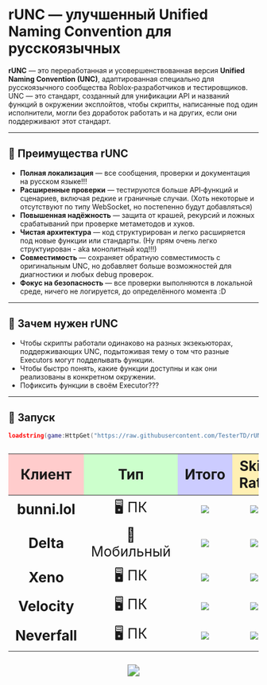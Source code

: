 # rUNC — улучшенный Unified Naming Convention для русскоязычных

**rUNC** — это переработанная и усовершенствованная версия **Unified Naming Convention (UNC)**, адаптированная специально для русскоязычного сообщества Roblox‑разработчиков и тестировщиков.  
UNC — это стандарт, созданный для унификации API и названий функций в окружении эксплойтов, чтобы скрипты, написанные под один исполнители, могли без доработок работать и на других, если они поддерживают этот стандарт.

---

## 🔹 Преимущества rUNC

- **Полная локализация** — все сообщения, проверки и документация на русском языке!!!
- **Расширенные проверки** — тестируются больше API‑функций и сценариев, включая редкие и граничные случаи. (Хоть некоторые и отсутствуют по типу WebSocket, но постепенно будут добавляться)
- **Повышенная надёжность** — защита от крашей, рекурсий и ложных срабатываний при проверке метаметодов и хуков.
- **Чистая архитектура** — код структурирован и легко расширяется под новые функции или стандарты. (Ну прям очень легко структуирован - aka монолитный код!!!)
- **Совместимость** — сохраняет обратную совместимость с оригинальным UNC, но добавляет больше возможностей для диагностики и любых debug проверок.
- **Фокус на безопасность** — все проверки выполняются в локальной среде, ничего не логируется, до определённого момента :D

---

## 📌 Зачем нужен rUNC

- Чтобы скрипты работали одинаково на разных экзекьюторах, поддерживающих UNC, подытоживая тему о том что разные Executors могут подделывать функции.
- Чтобы быстро понять, какие функции доступны и как они реализованы в конкретном окружении.
- Пофиксить функции в своём Executor???

---

## 🚀 Запуск

```lua
loadstring(game:HttpGet("https://raw.githubusercontent.com/TesterTD/rUNC/main/rUNC.lua"))()
```

<table style="font-size:28px; text-align:center;">
  <thead>
    <tr>
      <th style="background-color:#ffcccc;">Клиент</th>
      <th style="background-color:#ccffcc;">Тип</th>
      <th style="background-color:#ccccff;">Итого</th>
      <th style="background-color:#fff0b3;">Skid Rate</th>
      <th style="background-color:#e0ccff;">Обновление</th>
      <th style="background-color:#ffd9b3;">Статус</th>
    </tr>
  </thead>
  <tbody>
    <tr>
      <td><b>bunni.lol</b></td>
      <td>🖥 ПК</td>
      <td><img src="https://img.shields.io/badge/271%2F317-84%25-00ff99"></td>
      <td><img src="https://img.shields.io/badge/33%2F317-10%25-00ff99"></td>
      <td><img src="https://img.shields.io/badge/Обновлено-08.09.2025-1e90ff"></td>
      <td><img src="https://img.shields.io/badge/Отличный%20executor-00ff99"></td>
    </tr>
    <tr>
      <td><b>Delta</b></td>
      <td>📱 Мобильный</td>
      <td><img src="https://img.shields.io/badge/266%2F318-83%25-32cd32"></td>
      <td><img src="https://img.shields.io/badge/40%2F318-12%25-32cd32"></td>
      <td><img src="https://img.shields.io/badge/Обновлено-08.09.2025-1e90ff"></td>
      <td><img src="https://img.shields.io/badge/Норм%20Executor-32cd32"></td>
    </tr>
    <tr>
      <td><b>Xeno</b></td>
      <td>🖥 ПК</td>
      <td><img src="https://img.shields.io/badge/159%2F234-67%25-ffd700"></td>
      <td><img src="https://img.shields.io/badge/50%2F234-21%25-ffa500"></td>
      <td><img src="https://img.shields.io/badge/Обновлено-08.09.2025-1e90ff"></td>
      <td><img src="https://img.shields.io/badge/Подделывают%20некоторые%20функции%2C%20но%20неплохо%20для%20Level%203-ffd700"></td>
    </tr>
    <tr>
      <td><b>Velocity</b></td>
      <td>🖥 ПК</td>
      <td><img src="https://img.shields.io/badge/Провалился%20на%20половине%20теста-ff0000"></td>
      <td><img src="https://img.shields.io/badge/Отвратительные%20метаметод%20хуки%20%F0%9F%98%A1-ff0000"></td>
      <td><img src="https://img.shields.io/badge/Обновлено-08.09.2025-1e90ff"></td>
      <td><img src="https://img.shields.io/badge/%F0%9F%92%80%20Параша%20Полная-critical"></td>
    </tr>
    <tr>
      <td><b>Neverfall</b></td>
      <td>🖥 ПК</td>
      <td><img src="https://img.shields.io/badge/Ожидаются%20результаты-lightgrey"></td>
      <td><img src="https://img.shields.io/badge/Ожидаются%20данные-lightgrey"></td>
      <td><img src="https://img.shields.io/badge/Обновление%20ожидается-lightgrey"></td>
      <td><img src="https://img.shields.io/badge/Нет%20данных-lightgrey"></td>
    </tr>
  </tbody>
</table>

<div style="margin-top:30px; text-align:center;">
  <img src="https://img.shields.io/badge/Important-Если%20вы%20проверили%20какой--то%20Executor%2C%20которого%20нету%20в%20списке%2C%20то%20дайте%20мне%20об%20этом%20знать!-ff69b4" style="transform:scale(1.5);">
</div>

